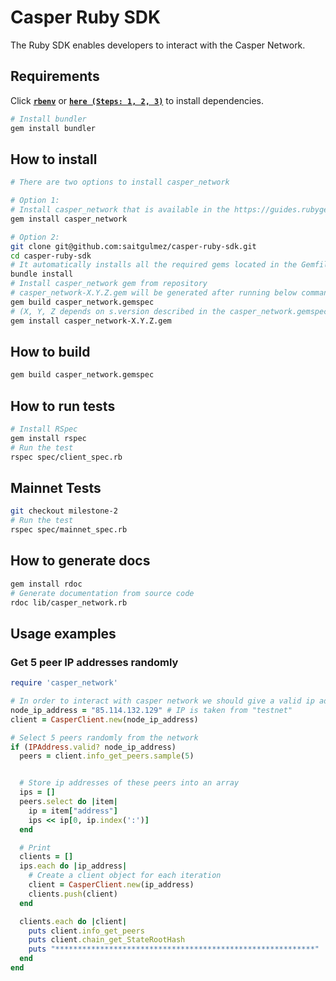 # Casper Ruby SDK
The Ruby SDK enables developers to interact with the Casper Network.

## Requirements
Click [**```rbenv```**](https://github.com/rbenv/rbenv) or [**```here (Steps: 1, 2, 3)```**](https://www.digitalocean.com/community/tutorials/how-to-install-ruby-on-rails-with-rbenv-on-ubuntu-20-04) to install dependencies.

```bash
# Install bundler
gem install bundler
```
## How to install

```bash
# There are two options to install casper_network

# Option 1:
# Install casper_network that is available in the https://guides.rubygems.org/
gem install casper_network

# Option 2:
git clone git@github.com:saitgulmez/casper-ruby-sdk.git
cd casper-ruby-sdk
# It automatically installs all the required gems located in the Gemfile
bundle install
# Install casper_network gem from repository
# casper_network-X.Y.Z.gem will be generated after running below command
gem build casper_network.gemspec
# (X, Y, Z depends on s.version described in the casper_network.gemspec)
gem install casper_network-X.Y.Z.gem
```

## How to build
```bash
gem build casper_network.gemspec
```

## How to run tests
```bash
# Install RSpec
gem install rspec
# Run the test
rspec spec/client_spec.rb
```
## Mainnet Tests
```bash
git checkout milestone-2
# Run the test
rspec spec/mainnet_spec.rb
```

## How to generate docs
```bash
gem install rdoc
# Generate documentation from source code
rdoc lib/casper_network.rb
```

## Usage examples
### Get 5 peer IP addresses randomly
```ruby
require 'casper_network'

# In order to interact with casper network we should give a valid ip address to the constructor
node_ip_address = "85.114.132.129" # IP is taken from "testnet"
client = CasperClient.new(node_ip_address)

# Select 5 peers randomly from the network
if (IPAddress.valid? node_ip_address)
  peers = client.info_get_peers.sample(5)


  # Store ip addresses of these peers into an array
  ips = []
  peers.select do |item|
    ip = item["address"]
    ips << ip[0, ip.index(':')]
  end

  # Print
  clients = []
  ips.each do |ip_address|
    # Create a client object for each iteration
    client = CasperClient.new(ip_address)
    clients.push(client)
  end

  clients.each do |client|
    puts client.info_get_peers
    puts client.chain_get_StateRootHash
    puts "**********************************************************"
  end
end
```